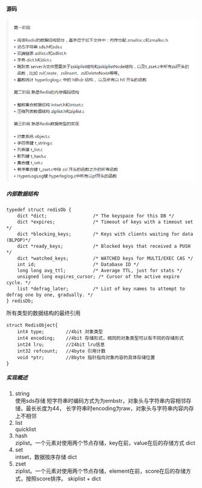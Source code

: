 
#### 源码
![img](../pic/redis源码学习步骤.png)
##### 内部数据结构
```
typedef struct redisDb {
    dict *dict;                 /* The keyspace for this DB */
    dict *expires;              /* Timeout of keys with a timeout set */
    dict *blocking_keys;        /* Keys with clients waiting for data (BLPOP)*/
    dict *ready_keys;           /* Blocked keys that received a PUSH */
    dict *watched_keys;         /* WATCHED keys for MULTI/EXEC CAS */
    int id;                     /* Database ID */
    long long avg_ttl;          /* Average TTL, just for stats */
    unsigned long expires_cursor; /* Cursor of the active expire cycle. */
    list *defrag_later;         /* List of key names to attempt to defrag one by one, gradually. */
} redisDb;
```

所有类型的数据结构的最终引用
```
struct RedisObject{
    int4 type;        //4bit 对象类型
    int4 encoding;    //4bit 存储形式，相同的对象类型可以有不同的存储形式
    int24 lru;        //24bit lru信息
    int32 refcount;   //4byte 引用计数
    void *ptr;        //8byte 指针指向对象内容的具体存储位置
}
```

##### 实现概述
1. string  
    使用sds存储
    短字符串时编码方式为为embstr，对象头与字符串内容相邻存储，最长长度为44，
    长字符串时encoding为raw，对象头与字符串内容内存上不相邻
2. list  
    quicklist
3. hash  
    ziplist。一个元素对使用两个节点存储，key在前，value在后的存储方式
    dict
4. set  
    intset，数据按序存储
    dict
5. zset  
    ziplist。一个元素对使用两个节点存储，element在前，score在后的存储方式，按照score排序。
    skiplist + dict


